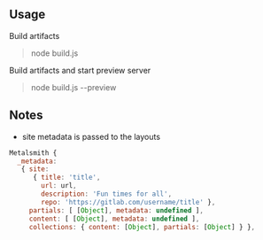 ## Usage
Build artifacts
> node build.js

Build artifacts and start preview server
> node build.js --preview

## Notes
* site metadata is passed to the layouts 
```javascript
Metalsmith {
  _metadata:
   { site: 
      { title: 'title',
        url: url,
        description: 'Fun times for all',
        repo: 'https://gitlab.com/username/title' },
     partials: [ [Object], metadata: undefined ],
     content: [ [Object], metadata: undefined ],
     collections: { content: [Object], partials: [Object] } },
```
